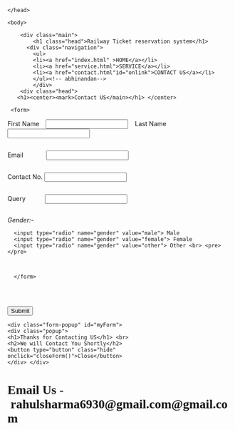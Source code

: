 <!DOCTYPE html>
<html>
    <head>
        <title>Railway Ticket Booking</title>
        <link rel="stylesheet" href="index.css"/>
     
    </head>

    <body>
    
        <div class="main">
            <h1 class="head">Railway Ticket reservation system</h1>
          <div class="navigation">
    		<ul>
    		<li><a href="index.html" >HOME</a></li>
    		<li><a href="service.html">SERVICE</a></li>
    		<li><a href="contact.html"id="onlink">CONTACT US</a></li>
    		</ul><!-- abhinandan-->
    		</div>
    	<div class="head">
       <h1><center><mark>Contact US</main></h1> </center>
  
     <form>
  First Name&emsp;<input type="text" name="First_Name" > &nbsp;&nbsp;&nbsp;Last Name&emsp;<input type="name" name="Last_Name"> <br> <pre></pre>
  Email &emsp;&emsp;&nbsp;&nbsp;&nbsp;&nbsp; <input type="Email"> <br> <pre></pre> 
  Contact No. <input type="text" name="Contact"> <br> <pre></pre>
  Query  &emsp;&emsp;&nbsp;&nbsp;&nbsp;<input type="text" name="Query"> <br> <pre></pre>
<i>Gender:-</i><!-- abhinandan-->
  
      <input type="radio" name="gender" value="male"> Male 
      <input type="radio" name="gender" value="female"> Female
      <input type="radio" name="gender" value="other"> Other <br> <pre></pre>

      
   
      </form>
  <pre></pre>&emsp;&emsp;&emsp;&emsp;&emsp;&emsp;&emsp;&emsp;&emsp;&emsp;&emsp;&emsp;&emsp;&emsp;
   <button class="open-button" onclick="openForm()">Submit</button>
    
    
    <div class="form-popup" id="myForm">
    <div class="popup">
    <h1>Thanks for Contacting US</h1> <br>
    <h2>We will Contact You Shortly</h2>
    <button type="button" class="hide" onclick="closeForm()">Close</button>
    </div> </div>
  



   <h1 style="font-family: calibiri">Email Us&nbsp;-&nbsp;rahulsharma6930@gmail.com@gmail.com</h1>
      </div><!-- abhinandan-->

   </body>
</html>

